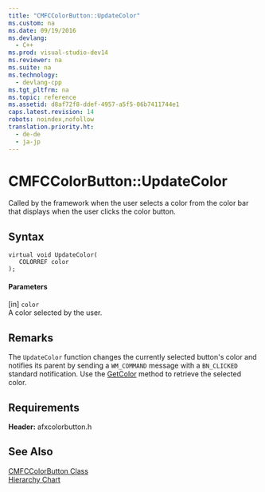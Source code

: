 ```yaml
---
title: "CMFCColorButton::UpdateColor"
ms.custom: na
ms.date: 09/19/2016
ms.devlang: 
  - C++
ms.prod: visual-studio-dev14
ms.reviewer: na
ms.suite: na
ms.technology: 
  - devlang-cpp
ms.tgt_pltfrm: na
ms.topic: reference
ms.assetid: d8af72f8-ddef-4957-a5f5-06b7411744e1
caps.latest.revision: 14
robots: noindex,nofollow
translation.priority.ht: 
  - de-de
  - ja-jp
---
```

# CMFCColorButton::UpdateColor
Called by the framework when the user selects a color from the color bar that displays when the user clicks the color button.  
  
## Syntax  
  
```  
virtual void UpdateColor(  
   COLORREF color   
);  
```  
  
#### Parameters  
 [in] `color`  
 A color selected by the user.  
  
## Remarks  
 The `UpdateColor` function changes the currently selected button's color and notifies its parent by sending a `WM_COMMAND` message with a `BN_CLICKED` standard notification. Use the [GetColor](../vs140/CMFCColorButton--GetColor.md) method to retrieve the selected color.  
  
## Requirements  
 **Header:** afxcolorbutton.h  
  
## See Also  
 [CMFCColorButton Class](../vs140/CMFCColorButton-Class.md)   
 [Hierarchy Chart](../vs140/Hierarchy-Chart.md)